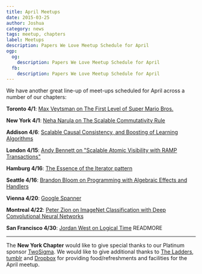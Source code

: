 ```yaml
---
title: April Meetups
date: 2015-03-25
author: Joshua
category: news
tags: meetup, chapters
label: Meetups
description: Papers We Love Meetup Schedule for April
ogp:
  og:
    description: Papers We Love Meetup Schedule for April
  fb:
    description: Papers We Love Meetup Schedule for April
---
```


We have another great line-up of meet-ups scheduled for April across a number of our chapters:

**Toronto 4/1**: [Max Veytsman on The First Level of Super Mario Bros.](http://www.meetup.com/Papers-We-Love-Toronto/events/221232820/)

**New York 4/1**: [Neha Narula on The Scalable Commutativity Rule](http://www.meetup.com/papers-we-love/events/221194444/)

**Addison 4/6**: [Scalable Causal Consistency, and Boosting of Learning Algorithms](http://www.meetup.com/Papers-We-Love-Dallas/events/221461827/)

**London 4/15**: [Andy Bennett on "Scalable Atomic Visibility with RAMP Transactions"](http://www.meetup.com/Papers-We-Love-London/events/221535320/)

**Hamburg 4/16**: [The Essence of the Iterator pattern](http://www.meetup.com/Papers-We-Love-Hamburg/events/220890204/)

**Seattle 4/16**: [Brandon Bloom on Programming with Algebraic Effects and Handlers](http://www.meetup.com/Papers-We-Love-Seattle/events/221174354/)

**Vienna 4/20**: [Google Spanner](http://www.meetup.com/Papers-We-Love-Vienna/events/221356300/)

**Montreal 4/22**: [Peter Zion on ImageNet Classification with Deep Convolutional Neural Networks](http://www.meetup.com/Papers-We-Love-Montreal/events/221545922/)

**San Francisco 4/30**: [Jordan West on Logical Time](http://www.meetup.com/papers-we-love-too/events/212148242/)
READMORE

---

The **New York Chapter** would like to give special thanks to our Platinum sponsor [TwoSigma](https://www.twosigma.com). We would like to give additional thanks to [The Ladders](http://dev.theladders.com), [tumblr](http://engineering.tumblr.com) and [Dropbox](http://dropbox.com) for providing food/refreshments and facilities for the April meetup.
